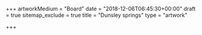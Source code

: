 +++
artworkMedium = "Board"
date = "2018-12-06T06:45:30+00:00"
draft = true
sitemap_exclude = true
title = "Dunsley springs"
type = "artwork"

+++
